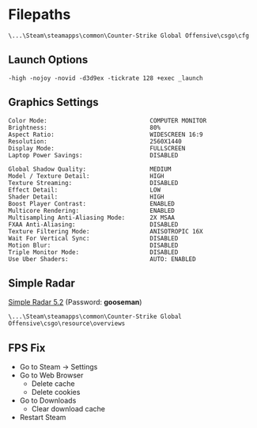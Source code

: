 # Filepaths

	\...\Steam\steamapps\common\Counter-Strike Global Offensive\csgo\cfg

## Launch Options

	-high -nojoy -novid -d3d9ex -tickrate 128 +exec _launch

## Graphics Settings

	Color Mode:                             COMPUTER MONITOR
	Brightness:                             80%
	Aspect Ratio:                           WIDESCREEN 16:9
	Resolution:                             2560X1440
	Display Mode:                           FULLSCREEN
	Laptop Power Savings:                   DISABLED

	Global Shadow Quality:                  MEDIUM
	Model / Texture Detail:                 HIGH
	Texture Streaming:                      DISABLED
	Effect Detail:                          LOW
	Shader Detail:                          HIGH
	Boost Player Contrast:                  ENABLED
	Multicore Rendering:                    ENABLED
	Multisampling Anti-Aliasing Mode:       2X MSAA
	FXAA Anti-Aliasing:                     DISABLED
	Texture Filtering Mode:                 ANISOTROPIC 16X
	Wait For Vertical Sync:                 DISABLED
	Motion Blur:                            DISABLED
	Triple Monitor Mode:                    DISABLED
	Use Uber Shaders:                       AUTO: ENABLED

## Simple Radar

[Simple Radar 5.2](https://readtldr.gg/simpleradar-download) (Password: **gooseman**)

	\...\Steam\steamapps\common\Counter-Strike Global Offensive\csgo\resource\overviews

## FPS Fix

- Go to Steam -> Settings
- Go to Web Browser
	- Delete cache
	- Delete cookies
- Go to Downloads
	- Clear download cache
- Restart Steam
